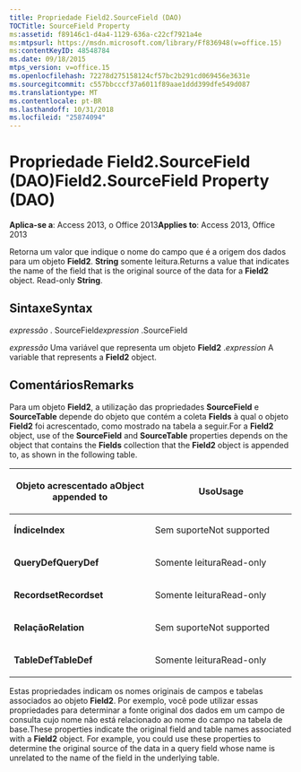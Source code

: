```yaml
---
title: Propriedade Field2.SourceField (DAO)
TOCTitle: SourceField Property
ms:assetid: f89146c1-d4a4-1129-636a-c22cf7921a4e
ms:mtpsurl: https://msdn.microsoft.com/library/Ff836948(v=office.15)
ms:contentKeyID: 48548784
ms.date: 09/18/2015
mtps_version: v=office.15
ms.openlocfilehash: 72278d275158124cf57bc2b291cd069456e3631e
ms.sourcegitcommit: c557bbcccf37a6011f89aae1ddd399dfe549d087
ms.translationtype: MT
ms.contentlocale: pt-BR
ms.lasthandoff: 10/31/2018
ms.locfileid: "25874094"
---
```

# <a name="field2sourcefield-property-dao"></a><span data-ttu-id="7e5ec-102">Propriedade Field2.SourceField (DAO)</span><span class="sxs-lookup"><span data-stu-id="7e5ec-102">Field2.SourceField Property (DAO)</span></span>


<span data-ttu-id="7e5ec-103">**Aplica-se a**: Access 2013, o Office 2013</span><span class="sxs-lookup"><span data-stu-id="7e5ec-103">**Applies to**: Access 2013, Office 2013</span></span>

<span data-ttu-id="7e5ec-p101">Retorna um valor que indique o nome do campo que é a origem dos dados para um objeto **Field2**. **String** somente leitura.</span><span class="sxs-lookup"><span data-stu-id="7e5ec-p101">Returns a value that indicates the name of the field that is the original source of the data for a **Field2** object. Read-only **String**.</span></span>

## <a name="syntax"></a><span data-ttu-id="7e5ec-106">Sintaxe</span><span class="sxs-lookup"><span data-stu-id="7e5ec-106">Syntax</span></span>

<span data-ttu-id="7e5ec-107">*expressão* . SourceField</span><span class="sxs-lookup"><span data-stu-id="7e5ec-107">*expression* .SourceField</span></span>

<span data-ttu-id="7e5ec-108">*expressão* Uma variável que representa um objeto **Field2** .</span><span class="sxs-lookup"><span data-stu-id="7e5ec-108">*expression* A variable that represents a **Field2** object.</span></span>

## <a name="remarks"></a><span data-ttu-id="7e5ec-109">Comentários</span><span class="sxs-lookup"><span data-stu-id="7e5ec-109">Remarks</span></span>

<span data-ttu-id="7e5ec-110">Para um objeto **Field2**, a utilização das propriedades **SourceField** e **SourceTable** depende do objeto que contém a coleta **Fields** à qual o objeto **Field2** foi acrescentado, como mostrado na tabela a seguir.</span><span class="sxs-lookup"><span data-stu-id="7e5ec-110">For a **Field2** object, use of the **SourceField** and **SourceTable** properties depends on the object that contains the **Fields** collection that the **Field2** object is appended to, as shown in the following table.</span></span>

<table>
<colgroup>
<col style="width: 50%" />
<col style="width: 50%" />
</colgroup>
<thead>
<tr class="header">
<th><p><span data-ttu-id="7e5ec-111">Objeto acrescentado a</span><span class="sxs-lookup"><span data-stu-id="7e5ec-111">Object appended to</span></span></p></th>
<th><p><span data-ttu-id="7e5ec-112">Uso</span><span class="sxs-lookup"><span data-stu-id="7e5ec-112">Usage</span></span></p></th>
</tr>
</thead>
<tbody>
<tr class="odd">
<td><p><span data-ttu-id="7e5ec-113"><strong>Índice</strong></span><span class="sxs-lookup"><span data-stu-id="7e5ec-113"><strong>Index</strong></span></span></p></td>
<td><p><span data-ttu-id="7e5ec-114">Sem suporte</span><span class="sxs-lookup"><span data-stu-id="7e5ec-114">Not supported</span></span></p></td>
</tr>
<tr class="even">
<td><p><span data-ttu-id="7e5ec-115"><strong>QueryDef</strong></span><span class="sxs-lookup"><span data-stu-id="7e5ec-115"><strong>QueryDef</strong></span></span></p></td>
<td><p><span data-ttu-id="7e5ec-116">Somente leitura</span><span class="sxs-lookup"><span data-stu-id="7e5ec-116">Read-only</span></span></p></td>
</tr>
<tr class="odd">
<td><p><span data-ttu-id="7e5ec-117"><strong>Recordset</strong></span><span class="sxs-lookup"><span data-stu-id="7e5ec-117"><strong>Recordset</strong></span></span></p></td>
<td><p><span data-ttu-id="7e5ec-118">Somente leitura</span><span class="sxs-lookup"><span data-stu-id="7e5ec-118">Read-only</span></span></p></td>
</tr>
<tr class="even">
<td><p><span data-ttu-id="7e5ec-119"><strong>Relação</strong></span><span class="sxs-lookup"><span data-stu-id="7e5ec-119"><strong>Relation</strong></span></span></p></td>
<td><p><span data-ttu-id="7e5ec-120">Sem suporte</span><span class="sxs-lookup"><span data-stu-id="7e5ec-120">Not supported</span></span></p></td>
</tr>
<tr class="odd">
<td><p><span data-ttu-id="7e5ec-121"><strong>TableDef</strong></span><span class="sxs-lookup"><span data-stu-id="7e5ec-121"><strong>TableDef</strong></span></span></p></td>
<td><p><span data-ttu-id="7e5ec-122">Somente leitura</span><span class="sxs-lookup"><span data-stu-id="7e5ec-122">Read-only</span></span></p></td>
</tr>
</tbody>
</table>


<span data-ttu-id="7e5ec-p102">Estas propriedades indicam os nomes originais de campos e tabelas associados ao objeto **Field2**. Por exemplo, você pode utilizar essas propriedades para determinar a fonte original dos dados em um campo de consulta cujo nome não está relacionado ao nome do campo na tabela de base.</span><span class="sxs-lookup"><span data-stu-id="7e5ec-p102">These properties indicate the original field and table names associated with a **Field2** object. For example, you could use these properties to determine the original source of the data in a query field whose name is unrelated to the name of the field in the underlying table.</span></span>

